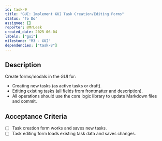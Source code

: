 ```yaml
---
id: task-9
title: "GUI: Implement GUI Task Creation/Editing Forms"
status: "To Do"
assignee: []
reporter: @MrLesk
created_date: 2025-06-04
labels: ["gui"]
milestone: "M3 - GUI"
dependencies: ["task-8"]
---
```


## Description

Create forms/modals in the GUI for:

- Creating new tasks (as active tasks or draft).
- Editing existing tasks (all fields from frontmatter and description).
- All operations should use the core logic library to update Markdown files and commit.

## Acceptance Criteria

- [ ] Task creation form works and saves new tasks.
- [ ] Task editing form loads existing task data and saves changes.
